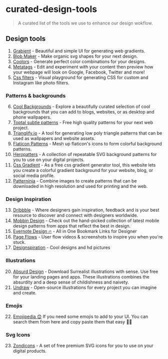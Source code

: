# curated-design-tools
> A curated list of the tools we use to enhance our design wokflow.

## Design tools

1. [Grabient](https://grabient.com) - Beautiful and simple UI for generating web gradients.
2. [Blob Maker](https://www.blobmaker.app) - Make organic svg shapes for your next design.
3. [Coolors](https://coolors.co) - Generate perfect color combinations for your designs.
4. [Metatags](https://metatags.io) - Edit and experiment with your content then preview how your webpage will look on Google, Facebook, Twitter and more!
5. [Css filters](https://www.cssfilters.co) - Visual playground for generating CSS for custom and Instagram like photo filters.


### Patterns & backgrounds
6. [Cool Backgrounds](https://coolbackgrounds.io) - Explore a beautifully curated selection of cool backgrounds that you can add to blogs, websites, or as desktop and phone wallpapers.
7. [Toptal subtle patterns](https://www.toptal.com/designers/subtlepatterns) - Free high quality patterns for your next web project.
8. [Trianglify.io](https://trianglify.io) - A tool for generating low poly triangle patterns that can be used as wallpapers and website assets.
9. [Flaticon Patterns](https://pattern.flaticon.com) - Mesh up flaticon's icons to form colorful background patterns.
10. [Heropatters](https://www.heropatterns.com) - A collection of repeatable SVG background patterns for you to use on your digital projects.
11. [Css Gradient](https://cssgradient.io) - As a free css gradient generator tool, this website lets you create a colorful gradient background for your website, blog, or social media profile.
12. [Patterninja](https://patterninja.com) - Combine images to create patterns that can be downloaded in high resolution and used for printing and the web.


### Design Inspiration

13. [Dribbble](https://dribbble.com) - Where designers gain inspiration, feedback and is your best resource to discover and connect with designers worldwide.
14. [Mobbin Design](https://mobbin.design) - Check out the hand-picked collection of latest mobile design patterns from apps that reflect the best in design.
15. [Evernote Design 🔥](https://evernote.design) - All in One Bookmark Links for Designer
16. [Page Flows](https://pageflows.com) - User flow videos & screenshots to inspire you when you're stuck.
17. [Designspiration](https://www.designspiration.net/) - Cool designs and hd pictures


### Illustrations

20. [Absurd Design](https://absurd.design) - Download Surrealist illustrations with sense. Use free for your landing pages and apps. These illustrations combines the absurdity and a deep sense of childishness and naivety.
21. [Undraw](http://undraw.co/) - Open-source illustrations for every project you can imagine and create.


### Emojis

22. [Emojipedia 😊](https://emojipedia.org/) If you need some emojis to add to your UI. You can search them from here and copy paste them that easy 👍🏽


### Svg Icons

23. [Zondicons](https://www.zondicons.com) - A set of free premium SVG icons for you to use on your digital products.



